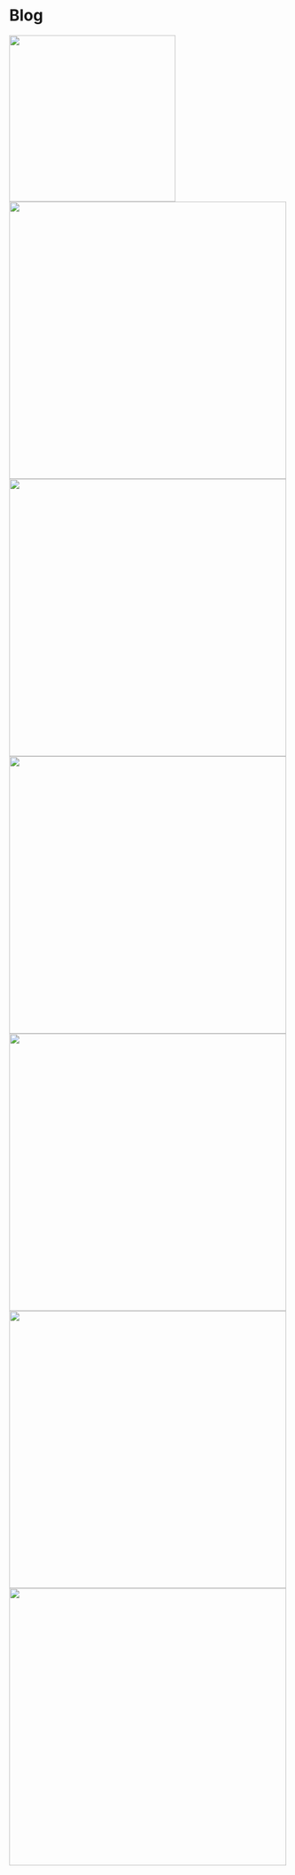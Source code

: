 # Blog

<img src="https://github.com/user-attachments/assets/90bfa069-f813-4bf6-844f-27f66c26eb2a" width="300">
<img src="https://github.com/user-attachments/assets/c94daf34-bcbb-4900-af6d-437f702cc53e" width="500">
<img src="https://github.com/user-attachments/assets/462c5797-4d78-48e0-a9e6-8210dd6f7c4e" width="500">
<img src="https://github.com/user-attachments/assets/d0f556d9-3be3-4031-a3bd-b41541385fd7" width="500">
<img src="https://github.com/user-attachments/assets/b2b3dadc-6162-4130-8320-c8ebd73f0453" width="500">
<img src="https://github.com/user-attachments/assets/0ef897f6-9477-41e6-aacb-9bdf91e7f32d" width="500">
<img src="https://github.com/user-attachments/assets/36c415c9-2172-46dd-bd9e-ea4f71a220d6" width="500">
